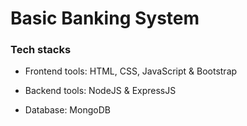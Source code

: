 # Basic Banking System

### Tech stacks

- Frontend tools: HTML, CSS, JavaScript & Bootstrap

- Backend tools: NodeJS & ExpressJS 

- Database: MongoDB

